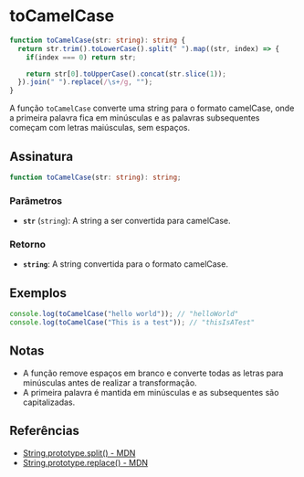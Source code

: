 # toCamelCase

```typescript
function toCamelCase(str: string): string {
  return str.trim().toLowerCase().split(" ").map((str, index) => {
    if(index === 0) return str;

    return str[0].toUpperCase().concat(str.slice(1));
  }).join(" ").replace(/\s+/g, "");
}
```

A função `toCamelCase` converte uma string para o formato camelCase, onde a primeira palavra fica em minúsculas e as palavras subsequentes começam com letras maiúsculas, sem espaços.

## Assinatura

```typescript
function toCamelCase(str: string): string;
```

### Parâmetros

- **`str`** (`string`): A string a ser convertida para camelCase.

### Retorno

- **`string`**: A string convertida para o formato camelCase.

## Exemplos

```typescript
console.log(toCamelCase("hello world")); // "helloWorld"
console.log(toCamelCase("This is a test")); // "thisIsATest"
```

## Notas

- A função remove espaços em branco e converte todas as letras para minúsculas antes de realizar a transformação.
- A primeira palavra é mantida em minúsculas e as subsequentes são capitalizadas.

## Referências

- [String.prototype.split() - MDN](https://developer.mozilla.org/en-US/docs/Web/JavaScript/Reference/Global_Objects/String/split)
- [String.prototype.replace() - MDN](https://developer.mozilla.org/en-US/docs/Web/JavaScript/Reference/Global_Objects/String/replace)